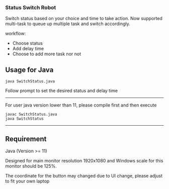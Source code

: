 ### Status Switch Robot

Switch status based on your choice and time to take action.
Now supported multi-task to queue up multiple task and switch accordingly.

workflow:
- Choose status
- Add delay time
- Choose to add more task nor not

## Usage for Java
```
java SwitchStatus.java
```
Follow prompt to set the desired status and delay time

---

For user java version lower than 11, please compile first and then execute
```
javac SwitchStatus.java
java SwitchStatus
```
---

## Requirement
Java (Version >= 11)

Designed for main monitor resolution 1920x1080 and Windows scale for this monitor should be 125%.

The coordinate for the button may changed due to UI change, please adjust to fit your own laptop
